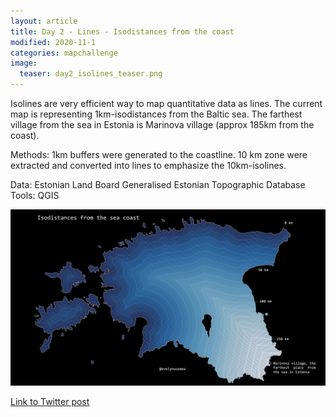 ```yaml
---
layout: article
title: Day 2 - Lines - Isodistances from the coast
modified: 2020-11-1
categories: mapchallenge
image:
  teaser: day2_isolines_teaser.png
---
```


Isolines are very efficient way to map quantitative data as lines. The current map is representing 1km-isodistances from the Baltic sea. The farthest village from the sea in Estonia is Marinova village (approx 185km from the coast).

Methods: 1km buffers were generated to the coastline. 10 km zone were extracted and converted into lines to emphasize the 10km-isolines. 


Data: Estonian Land Board Generalised Estonian Topographic Database
Tools: QGIS




![image of categories](../../images/day2_isolines.png)

[Link to Twitter post](https://twitter.com/evelynuuemaa/status/1323201284875452416)
